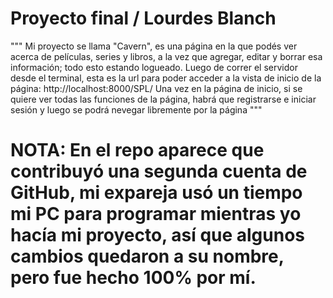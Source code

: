 # Proyecto final / Lourdes Blanch


"""  Mi proyecto se llama "Cavern", es una página en la que podés ver acerca de películas, series y libros, a la vez que agregar, editar y borrar esa información; todo esto estando logueado.
  Luego de correr el servidor desde el terminal, esta es la url para poder acceder a la vista de inicio de la página:
http://localhost:8000/SPL/
Una vez en la página de inicio, si se quiere ver todas las funciones de la página, habrá que registrarse e iniciar sesión y luego se podrá nevegar libremente por la página
"""

# NOTA: En el repo aparece que contribuyó una segunda cuenta de GitHub, mi expareja usó un tiempo mi PC para programar mientras yo hacía mi proyecto, así que algunos cambios quedaron a su nombre, pero fue hecho 100% por mí.
